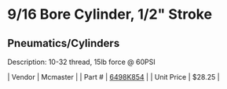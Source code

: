 # 9/16 Bore Cylinder, 1/2" Stroke
## Pneumatics/Cylinders
Description: 	10-32 thread, 15lb force @ 60PSI 

| Vendor | Mcmaster | 
| Part # | [6498K854](http://www.mcmaster.com/) | 
| Unit Price | $28.25 | 
